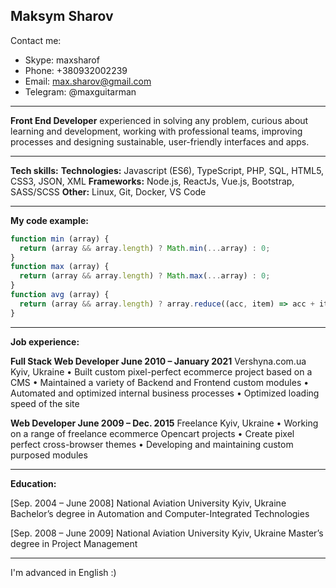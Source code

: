 Maksym Sharov
-------------

Contact me:
- Skype: maxsharof
- Phone: +380932002239
- Email: max.sharov@gmail.com
- Telegram: @maxguitarman

-------------

**Front End Developer** experienced in solving any problem, curious about learning and development,
working with professional teams, improving processes and designing sustainable, user-friendly interfaces and
apps.

-------------

**Tech skills:**
**Technologies:** Javascript (ES6), TypeScript, PHP, SQL, HTML5, CSS3, JSON, XML
**Frameworks:** Node.js, ReactJs, Vue.js, Bootstrap, SASS/SCSS
**Other:** Linux, Git, Docker, VS Code

-------------

**My code example:**
```javascript
function min (array) {
  return (array && array.length) ? Math.min(...array) : 0;
}
function max (array) {
  return (array && array.length) ? Math.max(...array) : 0;
}
function avg (array) {
  return (array && array.length) ? array.reduce((acc, item) => acc + item, 0 ) / array.length : 0;
}
```

-------------

**Job experience:**

**Full Stack Web Developer June 2010 – January 2021**
Vershyna.com.ua Kyiv, Ukraine
• Built custom pixel-perfect ecommerce project based on a CMS
• Maintained a variety of Backend and Frontend custom modules
• Automated and optimized internal business processes
• Optimized loading speed of the site

**Web Developer June 2009 – Dec. 2015**
Freelance Kyiv, Ukraine
• Working on a range of freelance ecommerce Opencart projects
• Create pixel perfect cross-browser themes
• Developing and maintaining custom purposed modules

-------------

**Education:**

[Sep. 2004 – June 2008]
National Aviation University Kyiv, Ukraine 
Bachelor’s degree in Automation and Computer-Integrated Technologies

[Sep. 2008 – June 2009]
National Aviation University Kyiv, Ukraine
Master’s degree in Project Management

-------------

I'm advanced in English :)
